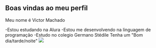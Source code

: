 ## Boas vindas ao meu perfil 
Meu nome é Victor Machado

-Estou estudando na Alura
-Estou me desenvolvendo na linguagem de programação
-Estudo no colegio Germano Stédile
 Tenha um "Bom dia/tarde/noite"
![](https://www.google.com/url?sa=i&url=https%3A%2F%2Fpixabay.com%2Fpt%2Fgifs%2Fraposa-animal-pular-sondagem-4290%2F&psig=AOvVaw1kQxQXg2cyruCUOlJNG3Cs&ust=1719928819372000&source=images&cd=vfe&opi=89978449&ved=0CBAQjRxqFwoTCKjiiKSAhocDFQAAAAAdAAAAABAJ)


<!--
**Victor1ANO/Victor1ANO** is a ✨ _special_ ✨ repository because its `README.md` (this file) appears on your GitHub profile.

Here are some ideas to get you started:

- 🔭 I’m currently working on ...
- 🌱 I’m currently learning ...
- 👯 I’m looking to collaborate on ...
- 🤔 I’m looking for help with ...
- 💬 Ask me about ...
- 📫 How to reach me: ...
- 😄 Pronouns: ...
- ⚡ Fun fact: ...
-->

